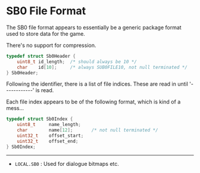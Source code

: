 # SB0 File Format

The SB0 file format appears to essentially be a generic package
format used to store data for the game.

There's no support for compression.

```c
typedef struct Sb0Header {
    uint8_t id_length;  /* should always be 10 */
    char    id[10];     /* always SUB0FILE10, not null terminated */
} Sb0Header;
```

Following the identifier, there is a list of file indices. These are read in
until '------------' is read.

Each file index appears to be of the following format, which is kind of a mess...

```c
typedef struct Sb0Index {
    uint8_t     name_length;
    char        name[12];       /* not null terminated */
    uint32_t    offset_start;
    uint32_t    offset_end;
} Sb0Index;
```

----

* `LOCAL.SB0` : Used for dialogue bitmaps etc.
